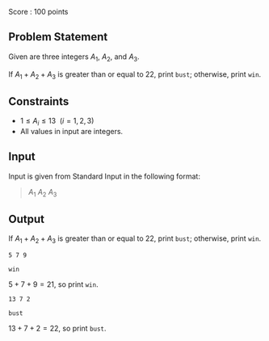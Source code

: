 Score : $100$ points

## Problem Statement

Given are three integers $A_1$, $A_2$, and $A_3$.

If $A_1+A_2+A_3$ is greater than or equal to $22$, print `bust`; otherwise, print `win`.

## Constraints

- $1 \leq A_i \leq 13 \ \ (i=1,2,3)$
- All values in input are integers.

## Input

Input is given from Standard Input in the following format:

> $A_1$ $A_2$ $A_3$

## Output

If $A_1+A_2+A_3$ is greater than or equal to $22$, print `bust`; otherwise, print `win`.

```input1
5 7 9
```

```output1
win
```

$5+7+9=21$, so print `win`.

```input2
13 7 2
```

```output2
bust
```

$13+7+2=22$, so print `bust`.